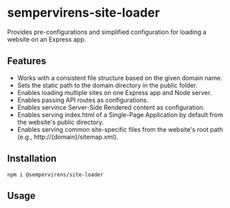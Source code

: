 # sempervirens-site-loader
Provides pre-configurations and simplified configuration for loading a website on an Express app.

## Features

- Works with a consistent file structure based on the given domain name.
- Sets the static path to the domain directory in the public folder.
- Enables loading multiple sites on one Express app and Node server.
- Enables passing API routes as configurations.
- Enables servince Server-Side Rendered content as configuration.
- Enables serving index.html of a Single-Page Application by default from the website's public directory.
- Enables serving common site-specific files from the website's root path (e.g., http://{domain}/sitemap.xml).

## Installation

`npm i @sempervirens/site-loader`

## Usage


